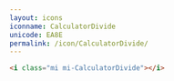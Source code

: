 ```yaml
---
layout: icons
iconname: CalculatorDivide
unicode: EA8E
permalink: /icon/CalculatorDivide/
---
```


``` html
<i class="mi mi-CalculatorDivide"></i>
```
